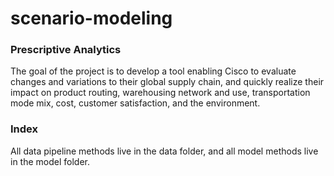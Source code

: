 # scenario-modeling
### Prescriptive Analytics

The goal of the project is to develop a tool enabling Cisco to evaluate changes and variations to their global supply chain, and quickly realize their impact on product routing, warehousing network and use, transportation mode mix, cost, customer satisfaction, and the environment.

### Index

All data pipeline methods live in the data folder, and all model methods live in the model folder.